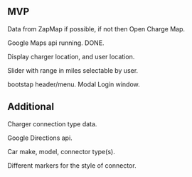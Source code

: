 MVP
--
Data from ZapMap if possible, if not then Open Charge Map.

Google Maps api running. DONE.

Display charger location, and user location.

Slider with range in miles selectable by user.

bootstap header/menu. Modal Login window.


Additional
--
Charger connection type data.

Google Directions api.

Car make, model, connector type(s).

Different markers for the style of connector.

